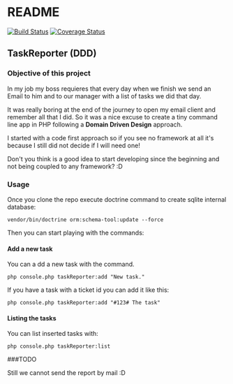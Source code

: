 # README 
[![Build Status](https://travis-ci.org/jgimeno/taskreporter.svg?branch=master)](https://travis-ci.org/jgimeno/taskreporter)
[![Coverage Status](https://coveralls.io/repos/jgimeno/taskreporter/badge.svg?branch=master&service=github)](https://coveralls.io/github/jgimeno/taskreporter?branch=master)

## TaskReporter (DDD)

### Objective of this project

In my job my boss requieres that every day when we finish we send an Email
to him and to our manager with a list of tasks we did that day. 

It was really boring at the end of the journey to open my email client and remember all that I
did. So it was a nice excuse to create a tiny command line app in PHP following a
**Domain Driven Design** approach.

I started with a code first approach so if you see 
no framework at all it's because I still did not decide if I will need one!

Don't you think is a good idea to start developing since the beginning and
 not being coupled to any framework? :D

### Usage

Once you clone the repo execute doctrine command to create sqlite internal database:

```
vendor/bin/doctrine orm:schema-tool:update --force
```

Then you can start playing with the commands:

#### Add a new task

You can a dd a new task with the command.

```
php console.php taskReporter:add "New task."
```

If you have a task with a ticket id you can add it like this:

```
php console.php taskReporter:add "#123# The task"
```

#### Listing the tasks

You can list inserted tasks with:

```
php console.php taskReporter:list
```

###TODO

Still we cannot send the report by mail :D
